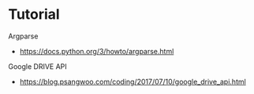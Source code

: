 
Tutorial
====
Argparse
- https://docs.python.org/3/howto/argparse.html

Google DRIVE API
- https://blog.psangwoo.com/coding/2017/07/10/google_drive_api.html

